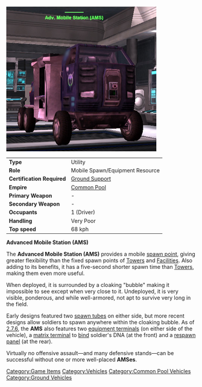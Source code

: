 ![](images/AMS.jpg "AMS.jpg")

|                            |                                     |
| -------------------------- | ----------------------------------- |
| **Type**                   | Utility                             |
| **Role**                   | Mobile Spawn/Equipment Resource     |
| **Certification Required** | [Ground Support](../certifications/Ground_Support.md) |
| **Empire**                 | [Common Pool](../terminology/Common_Pool.md)       |
| **Primary Weapon**         | \-                                  |
| **Secondary Weapon**       | \-                                  |
| **Occupants**              | 1 (Driver)                          |
| **Handling**               | Very Poor                           |
| **Top speed**              | 68 kph                              |

**Advanced Mobile Station (AMS)**

The **Advanced Mobile Station (AMS)** provides a mobile [spawn
point](spawn_point.md), giving greater flexibility than the
fixed spawn points of [Towers](../locations/Towers.md) and
[Facilities](../locations/Facilities.md). Also adding to its benefits, it has
a five-second shorter spawn time than [Towers](../locations/Towers.md),
making them even more useful.

When deployed, it is surrounded by a cloaking "bubble" making it
impossible to see except when very close to it. Undeployed, it is very
visible, ponderous, and while well-armored, not apt to survive very long
in the field.

Early designs featured two [spawn tubes](../items/Respawn_Tube.md) on
either side, but more recent designs allow soldiers to spawn anywhere
within the cloaking bubble. As of [2.7.6](2.md.7.6), the **AMS**
also features two [equipment terminals](equipment_terminal.md)
(on either side of the vehicle), a [matrix
terminal](../items/Matrix_Panel.md) to [bind](Bind.md) soldier's
DNA (at the front) and a [respawn panel](respawn_panel.md) (at
the rear).

Virtually no offensive assault—and many defensive stands—can be
successful without one or more well-placed **AMSes**.

[Category:Game Items](../Category:Game_Items.md)
[Category:Vehicles](../Category:Vehicles.md) [Category:Common Pool
Vehicles](../Category:Common_Pool_Vehicles.md) [Category:Ground
Vehicles](../Category:Ground_Vehicles.md)

